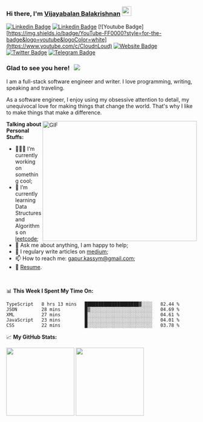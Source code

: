 ### Hi there, I'm <a href="https://gkassym.netlify.app" target="_blank">Vijayabalan Balakrishnan</a> <img src="https://media.giphy.com/media/hvRJCLFzcasrR4ia7z/giphy.gif" width="25px">

[![Linkedin Badge](https://img.shields.io/badge/-LinkedIn-0e76a8?style=flat-square&logo=Linkedin&logoColor=white)](https://www.linkedin.com/in/vijaystack/)
[![Linkedin Badge](https://img.shields.io/badge/-LinkedIn-0e76a8?style=flat-square&logo=Linkedin&logoColor=white)](https://www.linkedin.com/company/80359681/admin/)
[![Youtube Badge]
[https://img.shields.io/badge/YouTube-FF0000?style=for-the-badge&logo=youtube&logoColor=white](https://www.youtube.com/c/CloudnLoud)
[![Website Badge](https://img.shields.io/badge/Website-3b5998?style=flat-square&logo=google-chrome&logoColor=white)](https://www.cloudnloud.com)
[![Twitter Badge](https://img.shields.io/badge/-Twitter-00acee?style=flat-square&logo=Twitter&logoColor=white)](https://twitter.com/cloudnloud)
[![Telegram Badge](https://img.shields.io/badge/-Telegram-0088cc?style=flat-square&logo=Telegram&logoColor=white)](https://t.me/joinchat/GaTlYKfFZEw3YmE1)

### Glad to see you here! &nbsp; ![](https://visitor-badge.glitch.me/badge?page_id=cloudnloud)

I am a full-stack software engineer and writer. I love programming, writing, speaking and traveling.

As a software engineer, I enjoy using my obsessive attention to detail, my unequivocal love for making things that change the world. That's why I like to make things that make a difference.

<img align="right" alt="GIF" src="https://github.com/Gapur/Gapur/blob/master/coding.gif?raw=true" width="408" height="318" />
  

**Talking about Personal Stuffs:**

- 👨🏻‍💻 I’m currently working on something cool;
- 🚀 I’m currently learning Data Structures and Algorithms on [leetcode](https://leetcode.com/GKassym);
- 💬 Ask me about anything, I am happy to help;
- 📝 I regulary write articles on [medium](https://gapur-kassym.medium.com);
- 📫 How to reach me: gapur.kassym@gmail.com;
- 📝 [Resume](https://gkassym.netlify.app/Resume.pdf).

</br>

📊 **This Week I Spent My Time On:**
<!--START_SECTION:waka-->
```text
TypeScript   8 hrs 13 mins   ████████████████████▓░░░░   82.44 % 
JSON         28 mins         █▒░░░░░░░░░░░░░░░░░░░░░░░   04.69 % 
XML          27 mins         █░░░░░░░░░░░░░░░░░░░░░░░░   04.61 % 
JavaScript   23 mins         █░░░░░░░░░░░░░░░░░░░░░░░░   04.01 % 
CSS          22 mins         █░░░░░░░░░░░░░░░░░░░░░░░░   03.78 % 
```
<!--END_SECTION:waka-->


📈 **My GitHub Stats:**

<p>
  <img height="180em" src="https://github-readme-stats.vercel.app/api?username=Gapur&show_icons=true&hide_border=true&&count_private=true&include_all_commits=true" />
  <img height="180em" src="https://github-readme-stats.vercel.app/api/top-langs/?username=Gapur&exclude_repo=KNN-Image-Classification&show_icons=true&hide_border=true&layout=compact&langs_count=8"/>
</p>





